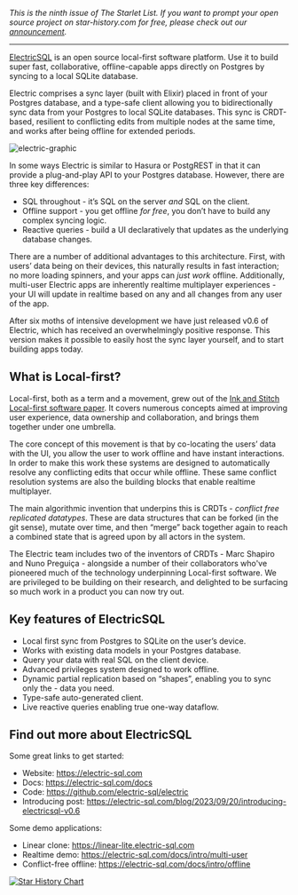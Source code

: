 _This is the ninth issue of The Starlet List. If you want to prompt your open source project on star-history.com for free, please check out our [announcement](/blog/list-your-open-source-project)._

---

[ElectricSQL](https://electric-sql.com/) is an open source local-first software platform. Use it to build super fast, collaborative, offline-capable apps directly on Postgres by syncing to a local SQLite database.

Electric comprises a sync layer (built with Elixir) placed in front of your Postgres database, and a type-safe client allowing you to bidirectionally sync data from your Postgres to local SQLite databases. This sync is CRDT-based, resilient to conflicting edits from multiple nodes at the same time, and works after being offline for extended periods.

![electric-graphic](/assets/blog/electricsql/electric-graphic.webp)

In some ways Electric is similar to Hasura or PostgREST in that it can provide a plug-and-play API to your Postgres database. However, there are three key differences:

-   SQL throughout - it’s SQL on the server _and_ SQL on the client.
-   Offline support - you get offline _for free_, you don’t have to build any complex syncing logic.
-   Reactive queries - build a UI declaratively that updates as the underlying database changes.

There are a number of additional advantages to this architecture. First, with users’ data being on their devices, this naturally results in fast interaction; no more loading spinners, and your apps can _just work_ offline. Additionally, multi-user Electric apps are inherently realtime multiplayer experiences - your UI will update in realtime based on any and all changes from any user of the app.

After six moths of intensive development we have just released v0.6 of Electric, which has received an overwhelmingly positive response. This version makes it possible to easily host the sync layer yourself, and to start building apps today.

## What is Local-first?

Local-first, both as a term and a movement, grew out of the [Ink and Stitch Local-first software paper](https://www.inkandswitch.com/local-first/). It covers numerous concepts aimed at improving user experience, data ownership and collaboration, and brings them together under one umbrella.

The core concept of this movement is that by co-locating the users’ data with the UI, you allow the user to work offline and have instant interactions. In order to make this work these systems are designed to automatically resolve any conflicting edits that occur while offline. These same conflict resolution systems are also the building blocks that enable realtime multiplayer.

The main algorithmic invention that underpins this is CRDTs - _conflict free replicated datatypes_. These are data structures that can be forked (in the git sense), mutate over time, and then “merge” back together again to reach a combined state that is agreed upon by all actors in the system.

The Electric team includes two of the inventors of CRDTs - Marc Shapiro and Nuno Preguiça - alongside a number of their collaborators who've pioneered much of the technology underpinning Local-first software. We are privileged to be building on their research, and delighted to be surfacing so much work in a product you can now try out.

## Key features of ElectricSQL

-   Local first sync from Postgres to SQLite on the user’s device.
-   Works with existing data models in your Postgres database.
-   Query your data with real SQL on the client device.
-   Advanced privileges system designed to work offline.
-   Dynamic partial replication based on “shapes”, enabling you to sync only the - data you need.
-   Type-safe auto-generated client.
-   Live reactive queries enabling true one-way dataflow.

## Find out more about ElectricSQL

Some great links to get started:

-   Website: https://electric-sql.com
-   Docs: https://electric-sql.com/docs
-   Code: https://github.com/electric-sql/electric
-   Introducing post: https://electric-sql.com/blog/2023/09/20/introducing-electricsql-v0.6

Some demo applications:

-   Linear clone: https://linear-lite.electric-sql.com
-   Realtime demo: https://electric-sql.com/docs/intro/multi-user
-   Conflict-free offline: https://electric-sql.com/docs/intro/offline

[![Star History Chart](https://api.star-history.com/svg?repos=electric-sql/electric&type=Date)](https://star-history.com/#electric-sql/electric&Date)
